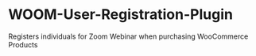 # WOOM-User-Registration-Plugin
Registers individuals for Zoom Webinar when purchasing WooCommerce Products
